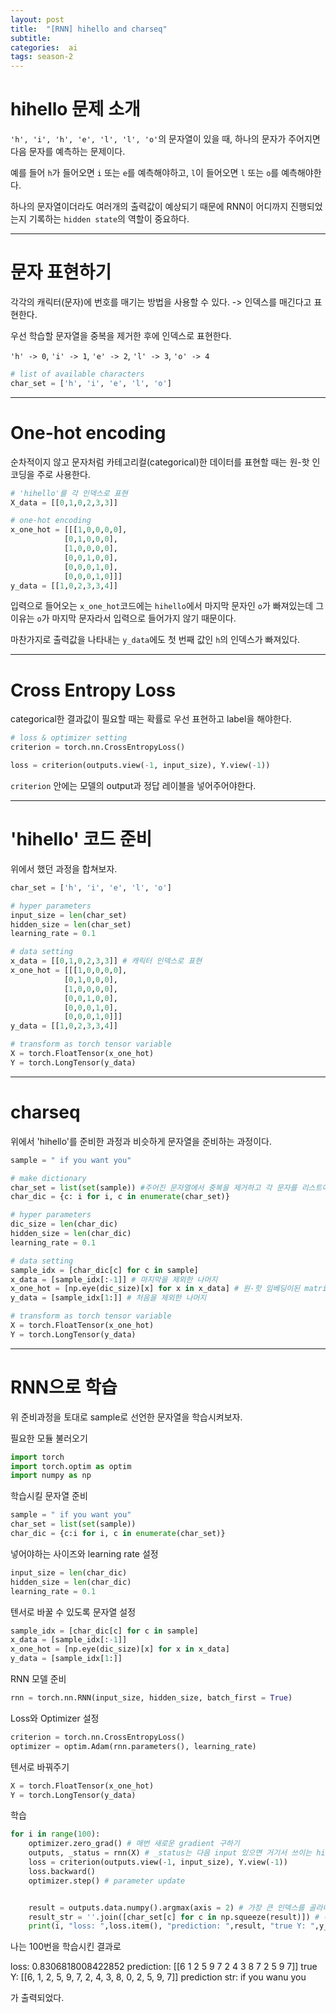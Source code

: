 ```yaml
---
layout: post
title:  "[RNN] hihello and charseq"
subtitle:   
categories:  ai
tags: season-2
---
```


# hihello 문제 소개
`'h', 'i', 'h', 'e', 'l', 'l', 'o'`의 문자열이 있을 때, 하나의 문자가 주어지면 다음 문자를 예측하는 문제이다.

예를 들어 `h`가 들어오면 `i` 또는 `e`를 예측해야하고, `l`이 들어오면 `l` 또는 `o`를 예측해야한다.

하나의 문자열이더라도 여러개의 출력값이 예상되기 때문에 RNN이 어디까지 진행되었는지 기록하는 `hidden state`의 역할이 중요하다.

- - -

# 문자 표현하기
각각의 캐릭터(문자)에 번호를 매기는 방법을 사용할 수 있다. -> 인덱스를 매긴다고 표현한다.

우선 학습할 문자열을 중복을 제거한 후에 인덱스로 표현한다.

`'h' -> 0`, `'i' -> 1`, `'e' -> 2`, `'l' -> 3`, `'o' -> 4`

```py
# list of available characters
char_set = ['h', 'i', 'e', 'l', 'o']
```

- - -

# One-hot encoding
순차적이지 않고 문자처럼 카테고리컬(categorical)한 데이터를 표현할 때는 원-핫 인코딩을 주로 사용한다.
```py
# 'hihello'를 각 인덱스로 표현
X_data = [[0,1,0,2,3,3]]

# one-hot encoding
x_one_hot = [[[1,0,0,0,0],
            [0,1,0,0,0],
            [1,0,0,0,0],
            [0,0,1,0,0],
            [0,0,0,1,0],
            [0,0,0,1,0]]]
y_data = [[1,0,2,3,3,4]]
```
입력으로 들어오는 `x_one_hot`코드에는 `hihello`에서 마지막 문자인 `o`가 빠져있는데 그 이유는 `o`가 마지막 문자라서 입력으로 들어가지 않기 때문이다.

마찬가지로 출력값을 나타내는 `y_data`에도 첫 번째 값인 `h`의 인덱스가 빠져있다.

- - -

# Cross Entropy Loss
categorical한 결과값이 필요할 때는 확률로 우선 표현하고 label을 해야한다.
```py
# loss & optimizer setting
criterion = torch.nn.CrossEntropyLoss()

loss = criterion(outputs.view(-1, input_size), Y.view(-1))
```
`criterion` 안에는 모델의 output과 정답 레이블을 넣어주어야한다.

- - -

# 'hihello' 코드 준비 
위에서 했던 과정을 합쳐보자.
```py
char_set = ['h', 'i', 'e', 'l', 'o']

# hyper parameters
input_size = len(char_set)
hidden_size = len(char_set)
learning_rate = 0.1

# data setting
x_data = [[0,1,0,2,3,3]] # 캐릭터 인덱스로 표현
x_one_hot = [[[1,0,0,0,0],
            [0,1,0,0,0],
            [1,0,0,0,0],
            [0,0,1,0,0],
            [0,0,0,1,0],
            [0,0,0,1,0]]]
y_data = [[1,0,2,3,3,4]]

# transform as torch tensor variable
X = torch.FloatTensor(x_one_hot)
Y = torch.LongTensor(y_data)
```

- - -

# charseq
위에서 'hihello'를 준비한 과정과 비슷하게 문자열을 준비하는 과정이다.

```py
sample = " if you want you"

# make dictionary
char_set = list(set(sample)) #주어진 문자열에서 중복을 제거하고 각 문자를 리스트에 넣음
char_dic = {c: i for i, c in enumerate(char_set)}

# hyper parameters
dic_size = len(char_dic)
hidden_size = len(char_dic)
learning_rate = 0.1

# data setting
sample_idx = [char_dic[c] for c in sample]
x_data = [sample_idx[:-1]] # 마지막을 제외한 나머지
x_one_hot = [np.eye(dic_size)[x] for x in x_data] # 원-핫 임베딩이된 matrix를 가져옴
y_data = [sample_idx[1:]] # 처음을 제외한 나머지

# transform as torch tensor variable
X = torch.FloatTensor(x_one_hot)
Y = torch.LongTensor(y_data)
```

- - -

# RNN으로 학습
위 준비과정을 토대로 sample로 선언한 문자열을 학습시켜보자.

필요한 모듈 불러오기
```py
import torch
import torch.optim as optim
import numpy as np
```

학습시킬 문자열 준비
```py
sample = " if you want you"
char_set = list(set(sample))
char_dic = {c:i for i, c in enumerate(char_set)}
```

넣어야하는 사이즈와 learning rate 설정
```py
input_size = len(char_dic)
hidden_size = len(char_dic)
learning_rate = 0.1
```

텐서로 바꿀 수 있도록 문자열 설정
```py
sample_idx = [char_dic[c] for c in sample]
x_data = [sample_idx[:-1]]
x_one_hot = [np.eye(dic_size)[x] for x in x_data]
y_data = [sample_idx[1:]]
```

RNN 모델 준비
```py
rnn = torch.nn.RNN(input_size, hidden_size, batch_first = True)
```

Loss와 Optimizer 설정
```py
criterion = torch.nn.CrossEntropyLoss()
optimizer = optim.Adam(rnn.parameters(), learning_rate)
```
텐서로 바꿔주기
```py
X = torch.FloatTensor(x_one_hot)
Y = torch.LongTensor(y_data)
```

학습
```py
for i in range(100):
    optimizer.zero_grad() # 매번 새로운 gradient 구하기
    outputs, _status = rnn(X) # _status는 다음 input 있으면 거기서 쓰이는 hidden state
    loss = criterion(outputs.view(-1, input_size), Y.view(-1))
    loss.backward()
    optimizer.step() # parameter update


    result = outputs.data.numpy().argmax(axis = 2) # 가장 큰 인덱스를 골라내준다.
    result_str = ''.join([char_set[c] for c in np.squeeze(result)]) # 축의 차원을 축소해준다.(1차원 배열로 축소)
    print(i, "loss: ",loss.item(), "prediction: ",result, "true Y: ",y_data, "prediction str: ",result_str)
```

나는 100번을 학습시킨 결과로

loss:  0.8306818008422852 prediction:  [[6 1 2 5 9 7 2 4 3 8 7 2 5 9 7]] true Y:  [[6, 1, 2, 5, 9, 7, 2, 4, 3, 8, 0, 2, 5, 9, 7]] prediction str:  if you wanu you

가 출력되었다.